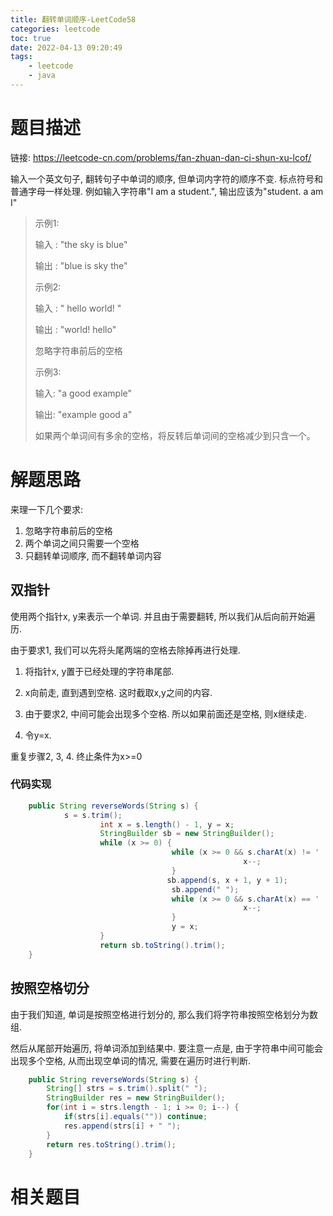 ```yaml
---
title: 翻转单词顺序-LeetCode58
categories: leetcode
toc: true
date: 2022-04-13 09:20:49
tags:
	- leetcode
	- java
---
```


# 题目描述

链接: https://leetcode-cn.com/problems/fan-zhuan-dan-ci-shun-xu-lcof/

输入一个英文句子, 翻转句子中单词的顺序, 但单词内字符的顺序不变. 标点符号和普通字母一样处理. 例如输入字符串"I am a student.", 输出应该为"student. a am I"

> 示例1:
>
> 输入 :  "the sky is blue"
>
> 输出 : "blue is sky the"
>
> 示例2:
>
> 输入 : "    hello world!   "
>
> 输出 :  "world! hello"
>
> 忽略字符串前后的空格
>
> 示例3: 
>
> 输入: "a good   example"
>
> 输出: "example good a"
>
> 如果两个单词间有多余的空格，将反转后单词间的空格减少到只含一个。

<!--more-->

# 解题思路

来理一下几个要求:

1. 忽略字符串前后的空格
2. 两个单词之间只需要一个空格
3. 只翻转单词顺序, 而不翻转单词内容

## 双指针

使用两个指针x, y来表示一个单词. 并且由于需要翻转, 所以我们从后向前开始遍历.

由于要求1, 我们可以先将头尾两端的空格去除掉再进行处理.

1. 将指针x, y置于已经处理的字符串尾部. 

2. x向前走, 直到遇到空格. 这时截取x,y之间的内容.

3. 由于要求2, 中间可能会出现多个空格. 所以如果前面还是空格, 则x继续走.
4. 令y=x.

重复步骤2, 3, 4. 终止条件为x>=0

### 代码实现

```java
	public String reverseWords(String s) {
		    s = s.trim();
		    		int x = s.length() - 1, y = x;
		    		StringBuilder sb = new StringBuilder();
		    		while (x >= 0) {
					    		    while (x >= 0 && s.charAt(x) != ' ') {
		    		    		    				x--;
		    		    			}
					 		       sb.append(s, x + 1, y + 1);
		    		    			sb.append(" ");
					    		    while (x >= 0 && s.charAt(x) == ' ') {
		    		    		    				x--;
		    		    			}
		    		    			y = x;
		    		}
		    		return sb.toString().trim();
	}
```

## 按照空格切分

由于我们知道, 单词是按照空格进行划分的, 那么我们将字符串按照空格划分为数组. 

然后从尾部开始遍历, 将单词添加到结果中. 要注意一点是, 由于字符串中间可能会出现多个空格, 从而出现空单词的情况, 需要在遍历时进行判断.

```java
    public String reverseWords(String s) {
        String[] strs = s.trim().split(" "); 
        StringBuilder res = new StringBuilder();
        for(int i = strs.length - 1; i >= 0; i--) { 
            if(strs[i].equals("")) continue;
            res.append(strs[i] + " "); 
        }
        return res.toString().trim();
    }
```

# 相关题目

